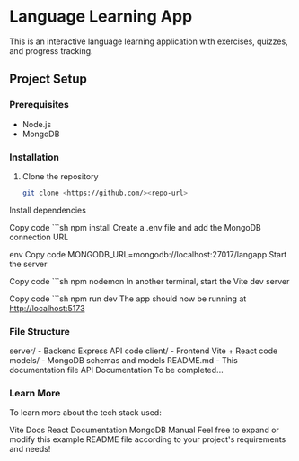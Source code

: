 # Language Learning App

This is an interactive language learning application with exercises, quizzes, and progress tracking.

## Project Setup

### Prerequisites

- Node.js
- MongoDB

### Installation

1. Clone the repository

   ```sh
   git clone <https://github.com/><repo-url>

Install dependencies

Copy code
    ```sh
    npm install
Create a .env file and add the MongoDB connection URL

env
Copy code
MONGODB_URL=mongodb://localhost:27017/langapp
Start the server

Copy code
    ```sh
    npm nodemon 
In another terminal, start the Vite dev server


Copy code
    ```sh
    npm run dev
The app should now be running at <http://localhost:5173>


### File Structure
server/ - Backend Express API code
client/ - Frontend Vite + React code
models/ - MongoDB schemas and models
README.md - This documentation file
API Documentation
To be completed...

### Learn More
To learn more about the tech stack used:

Vite Docs
React Documentation
MongoDB Manual
Feel free to expand or modify this example README file according to your project's requirements and needs!
